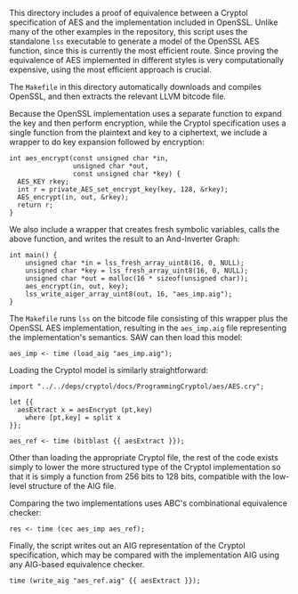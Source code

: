 This directory includes a proof of equivalence between a Cryptol
specification of AES and the implementation included in OpenSSL. Unlike
many of the other examples in the repository, this script uses the
standalone `lss` executable to generate a model of the OpenSSL AES
function, since this is currently the most efficient route. Since
proving the equivalence of AES implemented in different styles is very
computationally expensive, using the most efficient approach is crucial.

The `Makefile` in this directory automatically downloads and compiles
OpenSSL, and then extracts the relevant LLVM bitcode file.

Because the OpenSSL implementation uses a separate function to expand
the key and then perform encryption, while the Cryptol specification
uses a single function from the plaintext and key to a ciphertext, we
include a wrapper to do key expansion followed by encryption:

~~~~{.c}
int aes_encrypt(const unsigned char *in,
                unsigned char *out,
                const unsigned char *key) {
  AES_KEY rkey;
  int r = private_AES_set_encrypt_key(key, 128, &rkey);
  AES_encrypt(in, out, &rkey);
  return r;
}
~~~~

We also include a wrapper that creates fresh symbolic variables, calls
the above function, and writes the result to an And-Inverter Graph:

~~~~{.c}
int main() {
    unsigned char *in = lss_fresh_array_uint8(16, 0, NULL);
    unsigned char *key = lss_fresh_array_uint8(16, 0, NULL);
    unsigned char *out = malloc(16 * sizeof(unsigned char));
    aes_encrypt(in, out, key);
    lss_write_aiger_array_uint8(out, 16, "aes_imp.aig");
}
~~~~

The `Makefile` runs `lss` on the bitcode file consisting of this wrapper
plus the OpenSSL AES implementation, resulting in the `aes_imp.aig` file
representing the implementation's semantics. SAW can then load this model:

~~~~
aes_imp <- time (load_aig "aes_imp.aig");
~~~~

Loading the Cryptol model is similarly straightforward:

~~~~
import "../../deps/cryptol/docs/ProgrammingCryptol/aes/AES.cry";

let {{
  aesExtract x = aesEncrypt (pt,key)
    where [pt,key] = split x
}};

aes_ref <- time (bitblast {{ aesExtract }});
~~~~

Other than loading the appropriate Cryptol file, the rest of the code
exists simply to lower the more structured type of the Cryptol
implementation so that it is simply a function from 256 bits to 128
bits, compatible with the low-level structure of the AIG file.

Comparing the two implementations uses ABC's combinational equivalence checker:

~~~~
res <- time (cec aes_imp aes_ref);
~~~~

Finally, the script writes out an AIG representation of the Cryptol
specification, which may be compared with the implementation AIG using
any AIG-based equivalence checker.

~~~~
time (write_aig "aes_ref.aig" {{ aesExtract }});
~~~~
